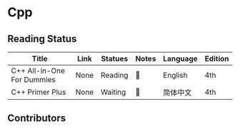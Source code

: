 # Cpp

## Reading Status

| Title                      | Link | Statues | Notes | Language | Edition |
| -------------------------- | ---- | ------- | ----- | -------- | ------- |
| C++ All-in-One For Dummies | None | Reading | 📑     | English  | 4th     |
| C++ Primer Plus            | None | Waiting | 📑     | 简体中文 | 4th     |

## Contributors
